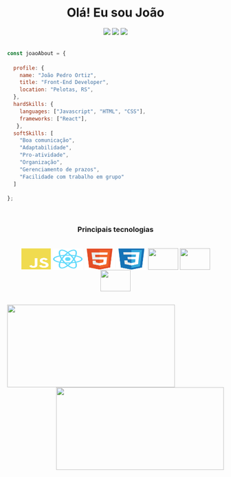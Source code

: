 <h1 align="center">
  Olá! Eu sou João
</h1>
  
<div align="center"> 
 <a href = "mailto:joaopedroortiz11@gmail.com"><img src="https://img.shields.io/badge/-Gmail-%23333?style=for-the-badge&logo=gmail&logoColor=white" target="_blank"></a>
 <a href="https://www.linkedin.com/in/jo%C3%A3o-pedro-ortiz-694130211/" target="_blank"><img src="https://img.shields.io/badge/-LinkedIn-%230077B5?style=for-the-badge&logo=linkedin&logoColor=white" target="_blank"></a> 
   <a href="https://instagram.com/jprtz_" target="_blank"><img src="https://img.shields.io/badge/-Instagram-%23E4405F?style=for-the-badge&logo=instagram&logoColor=white" target="_blank"></a>
</div>

  <br/>

  
```javascript
const joaoAbout = {

  profile: {
    name: "João Pedro Ortiz",
    title: "Front-End Developer",
    location: "Pelotas, RS",
  },
  hardSkills: {
    languages: ["Javascript", "HTML", "CSS"],
    frameworks: ["React"],
   },
  softSkills: [
    "Boa comunicação",
    "Adaptabilidade",
    "Pro-atividade",
    "Organização",
    "Gerenciamento de prazos",
    "Facilidade com trabalho em grupo"
  ]
  
};
```
 <br/>
  
 <h3 align="center">
  Principais tecnologias
  </h3>
    <br/>
  <div style="display: inline_block" align="center">
  <img align="center" alt="Js" height="50" width="70" src="https://raw.githubusercontent.com/devicons/devicon/master/icons/javascript/javascript-plain.svg">
  <img align="center" alt="React" height="50" width="70" src="https://raw.githubusercontent.com/devicons/devicon/master/icons/react/react-original.svg">
  <img align="center" alt="HTML" height="50" width="70" src="https://raw.githubusercontent.com/devicons/devicon/master/icons/html5/html5-original.svg">
  <img align="center" alt="CSS" height="50" width="70" src="https://raw.githubusercontent.com/devicons/devicon/master/icons/css3/css3-original.svg">
  <img align="center" height="50" width="70"src="https://cdn.jsdelivr.net/gh/devicons/devicon/icons/git/git-plain.svg" />
  <img align="center" height="50" width="70"src="https://cdn.jsdelivr.net/gh/devicons/devicon/icons/github/github-original-wordmark.svg" />
  <img  align="center" height="50" width="70" src="https://cdn.jsdelivr.net/gh/devicons/devicon/icons/materialui/materialui-original.svg" />
</div>
 <br/>
 
   <div align="center" style={ display: "flex"}>
  <p align="left"  >
    <a href="https://github.com/danilloubr"><img align="left" src="https://github-readme-stats.vercel.app/api?username=joaopedroortiz&show_icons=true&theme=dracula&include_all_commits=true&count_private=true" height="192px" width="390px" padding="0px"/></a>
	</p>
	<p  align="right" >
	  <img align="right"  src="https://github-readme-stats.vercel.app/api/top-langs/?username=joaopedroortiz&layout=compact&langs_count=7&theme=dracula"  height="192px" width="390px" padding="0px" />
	</p>
  <br/>
  
  </div>
  </p>
 

